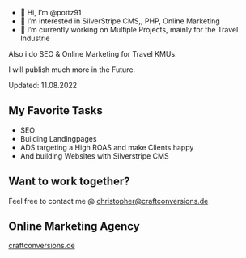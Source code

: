 - 👋 Hi, I’m @pottz91
- 👀 I’m interested in SilverStripe CMS,, PHP, Online Marketing 
- 🌱 I’m currently working on Multiple Projects, mainly for the Travel Industrie

Also i do SEO & Online Marketing for Travel KMUs.

I will publish much more in the Future.

Updated: 11.08.2022

## My Favorite Tasks
- SEO
- Building Landingpages
- ADS targeting a High ROAS and make Clients happy
- And building Websites with Silverstripe CMS



## Want to work together?

Feel free to contact me @ christopher@craftconversions.de

## Online Marketing Agency
[craftconversions.de](https://www.craftconversions.de) 


<!---
pottz91/pottz91 is a ✨ special ✨ repository because its `README.md` (this file) appears on your GitHub profile.
You can click the Preview link to take a look at your changes.
--->
